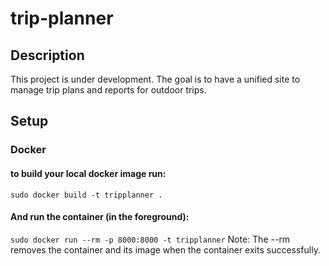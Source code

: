 # trip-planner
## Description
This project is under development. The goal is to have a unified site to manage trip plans and reports for outdoor trips.

## Setup
### Docker
#### to build your local docker image run:
`sudo docker build -t tripplanner .`
#### And run the container (in the foreground):
`sudo docker run --rm -p 8000:8000 -t tripplanner`
Note: The --rm removes the container and its image when the container exits successfully.
